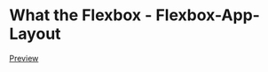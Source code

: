 # What the Flexbox - Flexbox-App-Layout


[Preview](https://tphelps93.github.io/flexbox-app-layout/)
